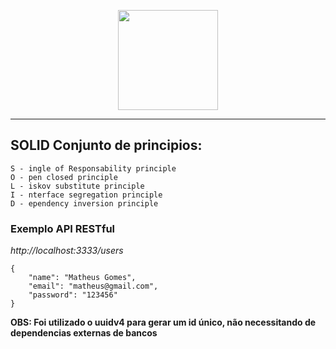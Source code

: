
<p align="center">
  <a href="https://github.com/FoxGreedy">
    <img src="https://i.imgur.com/RadC5Gt.png" width="160">
  </a>
</p>

<hr />

## SOLID Conjunto de principios:

```
S - ingle of Responsability principle
O - pen closed principle
L - iskov substitute principle
I - nterface segregation principle
D - ependency inversion principle
```

### Exemplo API RESTful

_http://localhost:3333/users_

```
{
	"name": "Matheus Gomes",
	"email": "matheus@gmail.com",
	"password": "123456"
}
```

**OBS: Foi utilizado o uuidv4 para gerar um id único, não necessitando de dependencias externas de bancos**
